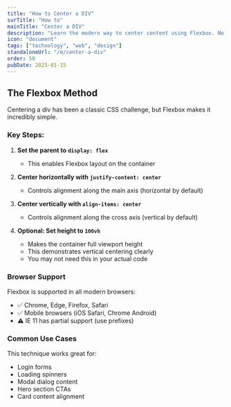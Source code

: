 ```yaml
---
title: "How to Center a DIV"
surTitle: "How to"
mainTitle: "Center a DIV"
description: "Learn the modern way to center content using Flexbox. No more margin hacks!"
icon: "document"
tags: ["technology", "web", "design"]
standaloneUrl: "/m/center-a-div"
order: 50
pubDate: 2025-01-15
---
```


## The Flexbox Method

Centering a div has been a classic CSS challenge, but Flexbox makes it incredibly simple.

### Key Steps:

1. **Set the parent to `display: flex`**
   - This enables Flexbox layout on the container

2. **Center horizontally with `justify-content: center`**
   - Controls alignment along the main axis (horizontal by default)

3. **Center vertically with `align-items: center`**
   - Controls alignment along the cross axis (vertical by default)

4. **Optional: Set height to `100vh`**
   - Makes the container full viewport height
   - This demonstrates vertical centering clearly
   - You may not need this in your actual code

### Browser Support

Flexbox is supported in all modern browsers:
- ✅ Chrome, Edge, Firefox, Safari
- ✅ Mobile browsers (iOS Safari, Chrome Android)
- ⚠️ IE 11 has partial support (use prefixes)

### Common Use Cases

This technique works great for:
- Login forms
- Loading spinners
- Modal dialog content
- Hero section CTAs
- Card content alignment
